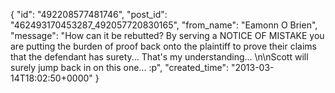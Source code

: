  {
   "id": "492208577481746",
   "post_id": "462493170453287_492057720830165",
   "from_name": "Eamonn O Brien",
   "message": "How can it be rebutted? By serving a NOTICE OF MISTAKE you are putting the burden of proof back onto the plaintiff to prove their claims that the defendant has surety... That's my understanding... \n\nScott will surely jump back in on this one... :p",
   "created_time": "2013-03-14T18:02:50+0000"
 }
